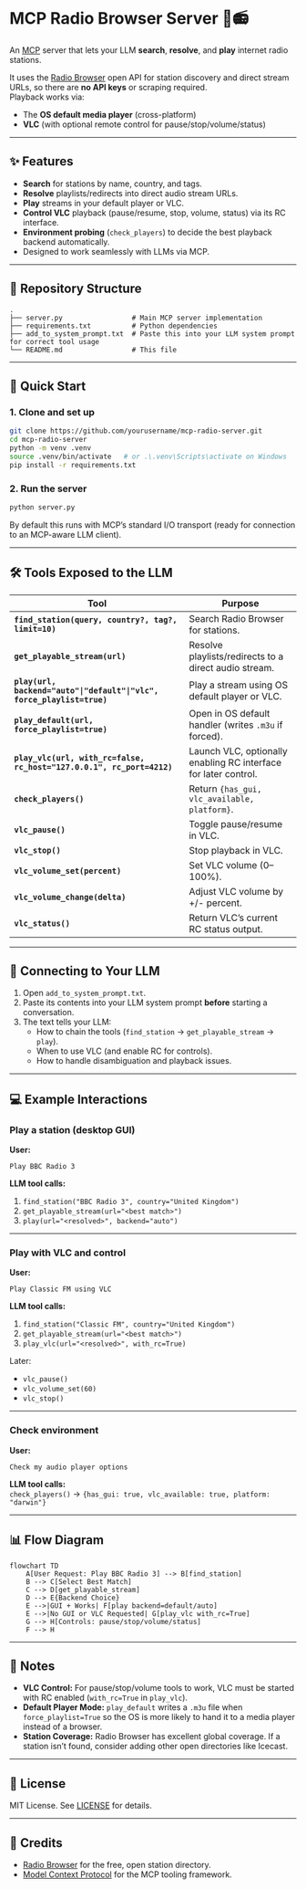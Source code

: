 # MCP Radio Browser Server 🎵📻

An [MCP](https://modelcontextprotocol.io) server that lets your LLM **search**, **resolve**, and **play** internet radio stations.

It uses the [Radio Browser](https://www.radio-browser.info) open API for station discovery and direct stream URLs, so there are **no API keys** or scraping required.  
Playback works via:
- The **OS default media player** (cross-platform)
- **VLC** (with optional remote control for pause/stop/volume/status)

---

## ✨ Features

- **Search** for stations by name, country, and tags.
- **Resolve** playlists/redirects into direct audio stream URLs.
- **Play** streams in your default player or VLC.
- **Control VLC** playback (pause/resume, stop, volume, status) via its RC interface.
- **Environment probing** (`check_players`) to decide the best playback backend automatically.
- Designed to work seamlessly with LLMs via MCP.

---

## 📂 Repository Structure

```
.
├── server.py                 # Main MCP server implementation
├── requirements.txt          # Python dependencies
├── add_to_system_prompt.txt  # Paste this into your LLM system prompt for correct tool usage
└── README.md                 # This file
```

---

## 🚀 Quick Start

### 1. Clone and set up

```bash
git clone https://github.com/yourusername/mcp-radio-server.git
cd mcp-radio-server
python -m venv .venv
source .venv/bin/activate   # or .\.venv\Scripts\activate on Windows
pip install -r requirements.txt
```

### 2. Run the server

```bash
python server.py
```

By default this runs with MCP’s standard I/O transport (ready for connection to an MCP-aware LLM client).

---

## 🛠 Tools Exposed to the LLM

| Tool | Purpose |
|------|---------|
| **`find_station(query, country?, tag?, limit=10)`** | Search Radio Browser for stations. |
| **`get_playable_stream(url)`** | Resolve playlists/redirects to a direct audio stream. |
| **`play(url, backend="auto"\|"default"\|"vlc", force_playlist=true)`** | Play a stream using OS default player or VLC. |
| **`play_default(url, force_playlist=true)`** | Open in OS default handler (writes `.m3u` if forced). |
| **`play_vlc(url, with_rc=false, rc_host="127.0.0.1", rc_port=4212)`** | Launch VLC, optionally enabling RC interface for later control. |
| **`check_players()`** | Return `{has_gui, vlc_available, platform}`. |
| **`vlc_pause()`** | Toggle pause/resume in VLC. |
| **`vlc_stop()`** | Stop playback in VLC. |
| **`vlc_volume_set(percent)`** | Set VLC volume (0–100%). |
| **`vlc_volume_change(delta)`** | Adjust VLC volume by +/- percent. |
| **`vlc_status()`** | Return VLC’s current RC status output. |

---

## 🧠 Connecting to Your LLM

1. Open `add_to_system_prompt.txt`.
2. Paste its contents into your LLM system prompt **before** starting a conversation.
3. The text tells your LLM:
   - How to chain the tools (`find_station` → `get_playable_stream` → `play`).
   - When to use VLC (and enable RC for controls).
   - How to handle disambiguation and playback issues.

---

## 💻 Example Interactions

### Play a station (desktop GUI)  
**User:**  
```
Play BBC Radio 3
```  
**LLM tool calls:**  
1. `find_station("BBC Radio 3", country="United Kingdom")`  
2. `get_playable_stream(url="<best match>")`  
3. `play(url="<resolved>", backend="auto")`  

---

### Play with VLC and control  
**User:**  
```
Play Classic FM using VLC
```  
**LLM tool calls:**  
1. `find_station("Classic FM", country="United Kingdom")`  
2. `get_playable_stream(url="<best match>")`  
3. `play_vlc(url="<resolved>", with_rc=True)`  

Later:  
- `vlc_pause()`  
- `vlc_volume_set(60)`  
- `vlc_stop()`

---

### Check environment  
**User:**  
```
Check my audio player options
```  
**LLM tool calls:**  
`check_players()` → `{has_gui: true, vlc_available: true, platform: "darwin"}`

---

## 📊 Flow Diagram

```mermaid
flowchart TD
    A[User Request: Play BBC Radio 3] --> B[find_station]
    B --> C[Select Best Match]
    C --> D[get_playable_stream]
    D --> E{Backend Choice}
    E -->|GUI + Works| F[play backend=default/auto]
    E -->|No GUI or VLC Requested| G[play_vlc with_rc=True]
    G --> H[Controls: pause/stop/volume/status]
    F --> H
```

---

## 🔧 Notes

- **VLC Control:** For pause/stop/volume tools to work, VLC must be started with RC enabled (`with_rc=True` in `play_vlc`).
- **Default Player Mode:** `play_default` writes a `.m3u` file when `force_playlist=True` so the OS is more likely to hand it to a media player instead of a browser.
- **Station Coverage:** Radio Browser has excellent global coverage. If a station isn’t found, consider adding other open directories like Icecast.

---

## 📜 License

MIT License. See [LICENSE](LICENSE) for details.

---

## 🙌 Credits

- [Radio Browser](https://www.radio-browser.info) for the free, open station directory.
- [Model Context Protocol](https://modelcontextprotocol.io) for the MCP tooling framework.
